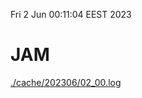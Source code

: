 Fri  2 Jun 00:11:04 EEST 2023
# JAM
<a href='./cache/202306/02_00.log'>./cache/202306/02_00.log</a>
